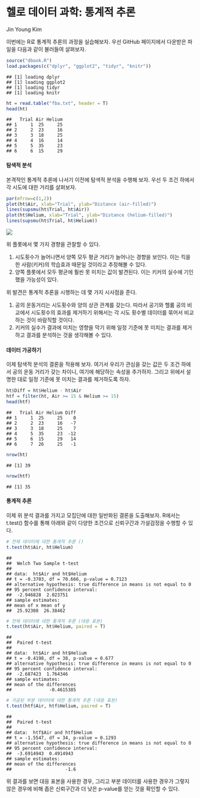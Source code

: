 # 헬로 데이터 과학: 통계적 추론
Jin Young Kim  

이번에는 R로 통계적 추론의 과정을 실습해보자. 우선 GitHub 페이지에서 다운받은 파일을 다음과 같이 불러들여 살펴보자.


```r
source("dbook.R")
load.packages(c("dplyr", "ggplot2", "tidyr", "knitr"))
```

```
## [1] loading dplyr
## [1] loading ggplot2
## [1] loading tidyr
## [1] loading knitr
```

```r
ht = read.table("fba.txt", header = T)
head(ht)
```

```
##   Trial Air Helium
## 1     1  25     25
## 2     2  23     16
## 3     3  18     25
## 4     4  16     14
## 5     5  35     23
## 6     6  15     29
```

#### 탐색적 분석

본격적인 통계적 추론에 나서기 이전에 탐색적 분석을 수행해 보자. 우선 두 조건 하에서 각 시도에 대한 거리를 살펴보자. 


```r
par(mfrow=c(1,2))
plot(ht$Air, xlab="Trial", ylab="Distance (air-filled)") 
lines(supsmu(ht$Trial, ht$Air))                          
plot(ht$Helium, xlab="Trial", ylab="Distance (helium-filled)") 
lines(supsmu(ht$Trial, ht$Helium))                             
```

![](fba_files/figure-html/unnamed-chunk-2-1.png) 

위 플롯에서 몇 가지 경향을 관찰할 수 있다.

1. 시도횟수가 늘어나면서 양쪽 모두 평균 거리가 늘어나는 경향을 보인다. 이는 킥을 한 사람(키커)의 학습효과 때문일 것이라고 추정해볼 수 있다.
1. 양쪽 플롯에서 모두 평균에 훨씬 못 미치는 값이 발견된다. 이는 키커의 실수에 기인했을 가능성이 있다.

위 발견은 통계적 추론을 시행하는 데 몇 가지 시사점을 준다.

1. 공의 운동거리는 시도횟수와 양의 상관 관계를 갖는다. 따라서 공기와 헬륨 공의 비교에서 시도횟수의 효과를 제거하기 위해서는 각 시도 횟수별 데이터를 묶어서 비교하는 것이 바람직할 것이다.
1. 키커의 실수가 결과에 미치는 영향을 막기 위해 일정 기준에 못 미치는 결과를 제거하고 결과를 분석하는 것을 생각해볼 수 있다.

#### 데이터 가공하기

이제 탐색적 분석의 결론을 적용해 보자. 여기서 우리가 관심을 갖는 값은 두 조건 하에서 공의 운동 거리가 갖는 차이니, 여기에 해당하는 속성을 추가하자. 그리고 위에서 설명한 대로 일정 기준에 못 미치는 결과를 제거하도록 하자.


```r
ht$Diff = ht$Helium - ht$Air
htf = filter(ht, Air >= 15 & Helium >= 15)
head(htf)
```

```
##   Trial Air Helium Diff
## 1     1  25     25    0
## 2     2  23     16   -7
## 3     3  18     25    7
## 4     5  35     23  -12
## 5     6  15     29   14
## 6     7  26     25   -1
```

```r
nrow(ht)
```

```
## [1] 39
```

```r
nrow(htf)
```

```
## [1] 35
```

#### 통계적 추론

이제 위 분석 결과를 가지고 모집단에 대한 일반화된 결론을 도출해보자.  R에서는 t.test() 함수를 통해 아래와 같이 다양한 조건으로 신뢰구간과 가설검정을 수행할 수 있다. 


```r
# 전체 데이터에 대한 통계적 추론 ()
t.test(ht$Air, ht$Helium)
```

```
## 
## 	Welch Two Sample t-test
## 
## data:  ht$Air and ht$Helium
## t = -0.3703, df = 70.666, p-value = 0.7123
## alternative hypothesis: true difference in means is not equal to 0
## 95 percent confidence interval:
##  -2.946828  2.023751
## sample estimates:
## mean of x mean of y 
##  25.92308  26.38462
```

```r
# 전체 데이터에 대한 통계적 추론 (대응 표본)
t.test(ht$Air, ht$Helium, paired = T)
```

```
## 
## 	Paired t-test
## 
## data:  ht$Air and ht$Helium
## t = -0.4198, df = 38, p-value = 0.677
## alternative hypothesis: true difference in means is not equal to 0
## 95 percent confidence interval:
##  -2.687423  1.764346
## sample estimates:
## mean of the differences 
##              -0.4615385
```

```r
# 가공된 부분 데이터에 대한 통계적 추론 (대응 표본)
t.test(htf$Air, htf$Helium, paired = T)
```

```
## 
## 	Paired t-test
## 
## data:  htf$Air and htf$Helium
## t = -1.5547, df = 34, p-value = 0.1293
## alternative hypothesis: true difference in means is not equal to 0
## 95 percent confidence interval:
##  -3.6914943  0.4914943
## sample estimates:
## mean of the differences 
##                    -1.6
```

위 결과를 보면 대응 표본을 사용한 경우, 그리고 부분 데이터를 사용한 경우가 그렇지 않은 경우에 비해 좁은 신뢰구간과 더 낮은 p-value를 얻는 것을 확인할 수 있다.
